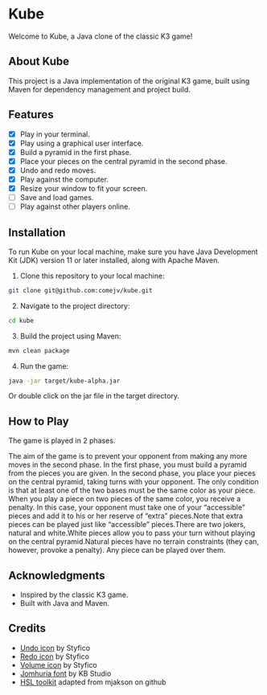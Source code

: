 # Kube

Welcome to Kube, a Java clone of the classic K3 game!

## About Kube

This project is a Java implementation of the original K3 game, built using Maven for dependency management and project build.

## Features

- [x] Play in your terminal.
- [x] Play using a graphical user interface.
- [x] Build a pyramid in the first phase.
- [x] Place your pieces on the central pyramid in the second phase.
- [x] Undo and redo moves.
- [x] Play against the computer.
- [x] Resize your window to fit your screen.
- [ ] Save and load games.
- [ ] Play against other players online.

## Installation

To run Kube on your local machine, make sure you have Java Development Kit (JDK) version 11 or later installed, along with Apache Maven.

1. Clone this repository to your local machine:

```bash
git clone git@github.com:comejv/kube.git
```

2. Navigate to the project directory:

```bash
cd kube
```

3. Build the project using Maven:

```bash
mvn clean package
```

4. Run the game:

```bash
java -jar target/kube-alpha.jar
```
Or double click on the jar file in the target directory.

## How to Play

The game is played in 2 phases.

The aim of the game is to prevent your opponent from making any more moves in the second phase. In the first phase, you must build a pyramid from the pieces you are given. 
In the second phase, you place your pieces on the central pyramid, taking turns with your opponent. The only condition is that at least one of the two bases must be the same color as your piece. When you play a piece on two pieces of the same color, you receive a penalty. In this case, your opponent must take one of your “accessible” pieces and add it to his or her reserve of “extra” pieces.Note that extra pieces can be played just like “accessible” pieces.There are two jokers, natural and white.White pieces allow you to pass your turn without playing on the central pyramid.Natural pieces have no terrain constraints (they can, however, provoke a penalty). Any piece can be played over them.

## Acknowledgments

- Inspired by the classic K3 game.
- Built with Java and Maven.

## Credits

- [Undo icon](link-to-undo-icon) by Styfico
- [Redo icon](link-to-redo-icon) by Styfico
- [Volume icon](link-to-volume-icon) by Styfico
- [Jomhuria font](link-to-jomhuria-font) by KB Studio
- [HSL toolkit](link-to-hsl-toolkit) adapted from mjakson on github

